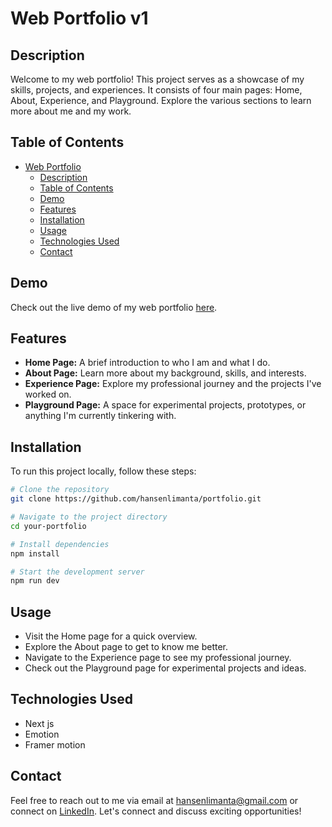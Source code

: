 # Web Portfolio v1

## Description
Welcome to my web portfolio! This project serves as a showcase of my skills, projects, and experiences. It consists of four main pages: Home, About, Experience, and Playground. Explore the various sections to learn more about me and my work.

## Table of Contents
- [Web Portfolio](#web-portfolio-v1)
  - [Description](#description)
  - [Table of Contents](#table-of-contents)
  - [Demo](#demo)
  - [Features](#features)
  - [Installation](#installation)
  - [Usage](#usage)
  - [Technologies Used](#technologies-used)
  - [Contact](#contact)

## Demo
Check out the live demo of my web portfolio [here](https://www.hansenlimanta.com/).

## Features
- **Home Page:** A brief introduction to who I am and what I do.
- **About Page:** Learn more about my background, skills, and interests.
- **Experience Page:** Explore my professional journey and the projects I've worked on.
- **Playground Page:** A space for experimental projects, prototypes, or anything I'm currently tinkering with.

## Installation
To run this project locally, follow these steps:

```bash
# Clone the repository
git clone https://github.com/hansenlimanta/portfolio.git

# Navigate to the project directory
cd your-portfolio

# Install dependencies
npm install

# Start the development server
npm run dev
```

## Usage
- Visit the Home page for a quick overview.
- Explore the About page to get to know me better.
- Navigate to the Experience page to see my professional journey.
- Check out the Playground page for experimental projects and ideas.

## Technologies Used
- Next js
- Emotion
- Framer motion

## Contact
Feel free to reach out to me via email at [hansenlimanta@gmail.com](mailto:hansenlimanta@gmail.com) or connect on [LinkedIn](https://www.linkedin.com/in/hansenlimanta/). Let's connect and discuss exciting opportunities!
